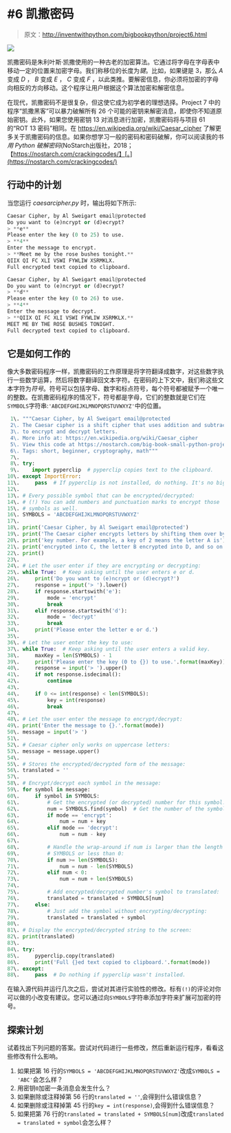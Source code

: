 # #6 凯撒密码

> 原文：<http://inventwithpython.com/bigbookpython/project6.html>

![](img/9d995d63aaead72cad01120081eb8f75.png)

凯撒密码是朱利叶斯·凯撒使用的一种古老的加密算法。它通过将字母在字母表中移动一定的位置来加密字母。我们称移位的长度为*键*。比如，如果键是 3，那么 *A* 变成 *D* ， *B* 变成 *E* ， *C* 变成 *F* ，以此类推。要解密信息，你必须将加密的字母向相反的方向移动。这个程序让用户根据这个算法加密和解密信息。

在现代，凯撒密码不是很复杂，但这使它成为初学者的理想选择。Project 7 中的程序“凯撒黑客”可以暴力破解所有 26 个可能的密钥来解密消息，即使你不知道原始密钥。此外，如果您使用密钥 13 对消息进行加密，凯撒密码将与项目 61 的“ROT 13 密码”相同。在 https://en.wikipedia.org/wiki/Caesar_cipher 了解更多关于凯撒密码的信息。如果你想学习一般的密码和密码破解，你可以阅读我的书*用 Python 破解密码*(NoStarch出版社，2018；【https://nostarch.com/crackingcodes/】[。](https://nostarch.com/crackingcodes/)

## 行动中的计划

当您运行 *caesarcipher.py* 时，输出将如下所示:

```py
Caesar Cipher, by Al Sweigart email@protected
Do you want to (e)ncrypt or (d)ecrypt?
> **e**
Please enter the key (0 to 25) to use.
> **4**
Enter the message to encrypt.
> **Meet me by the rose bushes tonight.**
QIIX QI FC XLI VSWI FYWLIW XSRMKLX.
Full encrypted text copied to clipboard.

Caesar Cipher, by Al Sweigart email@protected
Do you want to (e)ncrypt or (d)ecrypt?
> **d**
Please enter the key (0 to 26) to use.
> **4**
Enter the message to decrypt.
> **QIIX QI FC XLI VSWI FYWLIW XSRMKLX.**
MEET ME BY THE ROSE BUSHES TONIGHT.
Full decrypted text copied to clipboard.
```

## 它是如何工作的

像大多数密码程序一样，凯撒密码的工作原理是将字符翻译成数字，对这些数字执行一些数学运算，然后将数字翻译回文本字符。在密码的上下文中，我们称这些文本字符为*符号*。符号可以包括字母、数字和标点符号，每个符号都被赋予一个唯一的整数。在凯撒密码程序的情况下，符号都是字母，它们的整数就是它们在`SYMBOLS`字符串:`'ABCDEFGHIJKLMNOPQRSTUVWXYZ'`中的位置。

```py
 1\. """Caesar Cipher, by Al Sweigart email@protected
 2\. The Caesar cipher is a shift cipher that uses addition and subtraction
 3\. to encrypt and decrypt letters.
 4\. More info at: https://en.wikipedia.org/wiki/Caesar_cipher
 5\. View this code at https://nostarch.com/big-book-small-python-projects
 6\. Tags: short, beginner, cryptography, math"""
 7\. 
 8\. try:
 9\.    import pyperclip  # pyperclip copies text to the clipboard.
10\. except ImportError:
11\.     pass  # If pyperclip is not installed, do nothing. It's no big deal.
12\. 
13\. # Every possible symbol that can be encrypted/decrypted:
14\. # (!) You can add numbers and punctuation marks to encrypt those
15\. # symbols as well.
16\. SYMBOLS = 'ABCDEFGHIJKLMNOPQRSTUVWXYZ'
17\. 
18\. print('Caesar Cipher, by Al Sweigart email@protected')
19\. print('The Caesar cipher encrypts letters by shifting them over by a')
20\. print('key number. For example, a key of 2 means the letter A is')
21\. print('encrypted into C, the letter B encrypted into D, and so on.')
22\. print()
23\. 
24\. # Let the user enter if they are encrypting or decrypting:
25\. while True:  # Keep asking until the user enters e or d.
26\.     print('Do you want to (e)ncrypt or (d)ecrypt?')
27\.     response = input('> ').lower()
28\.     if response.startswith('e'):
29\.         mode = 'encrypt'
30\.         break
31\.     elif response.startswith('d'):
32\.         mode = 'decrypt'
33\.         break
34\.     print('Please enter the letter e or d.')
35\. 
36\. # Let the user enter the key to use:
37\. while True:  # Keep asking until the user enters a valid key.
38\.     maxKey = len(SYMBOLS) - 1
39\.     print('Please enter the key (0 to {}) to use.'.format(maxKey))
40\.     response = input('> ').upper()
41\.     if not response.isdecimal():
42\.         continue
43\. 
44\.     if 0 <= int(response) < len(SYMBOLS):
45\.         key = int(response)
46\.         break
47\. 
48\. # Let the user enter the message to encrypt/decrypt:
49\. print('Enter the message to {}.'.format(mode))
50\. message = input('> ')
51\. 
52\. # Caesar cipher only works on uppercase letters:
53\. message = message.upper()
54\. 
55\. # Stores the encrypted/decrypted form of the message:
56\. translated = ''
57\. 
58\. # Encrypt/decrypt each symbol in the message:
59\. for symbol in message:
60\.     if symbol in SYMBOLS:
61\.         # Get the encrypted (or decrypted) number for this symbol.
62\.         num = SYMBOLS.find(symbol)  # Get the number of the symbol.
63\.         if mode == 'encrypt':
64\.             num = num + key
65\.         elif mode == 'decrypt':
66\.             num = num - key
67\. 
68\.         # Handle the wrap-around if num is larger than the length of
69\.         # SYMBOLS or less than 0:
70\.         if num >= len(SYMBOLS):
71\.             num = num - len(SYMBOLS)
72\.         elif num < 0:
73\.             num = num + len(SYMBOLS)
74\. 
75\.         # Add encrypted/decrypted number's symbol to translated:
76\.         translated = translated + SYMBOLS[num]
77\.     else:
78\.         # Just add the symbol without encrypting/decrypting:
79\.         translated = translated + symbol
80\. 
81\. # Display the encrypted/decrypted string to the screen:
82\. print(translated)
83\. 
84\. try:
85\.     pyperclip.copy(translated)
86\.     print('Full {}ed text copied to clipboard.'.format(mode))
87\. except:
88\.     pass  # Do nothing if pyperclip wasn't installed. 
```

在输入源代码并运行几次之后，尝试对其进行实验性的修改。标有`(!)`的评论对你可以做的小改变有建议。您可以通过向`SYMBOLS`字符串添加字符来扩展可加密的符号。

## 探索计划

试着找出下列问题的答案。尝试对代码进行一些修改，然后重新运行程序，看看这些修改有什么影响。

1.  如果把第 16 行的`SYMBOLS = 'ABCDEFGHIJKLMNOPQRSTUVWXYZ'`改成`SYMBOLS = 'ABC'`会怎么样？
2.  用密钥`0`加密一条消息会发生什么？
3.  如果删除或注释掉第 56 行的`translated = ''`,会得到什么错误信息？
4.  如果删除或注释掉第 45 行的`key = int(response)`,会得到什么错误信息？
5.  如果把第 76 行的`translated = translated + SYMBOLS[num]`改成`translated = translated + symbol`会怎么样？